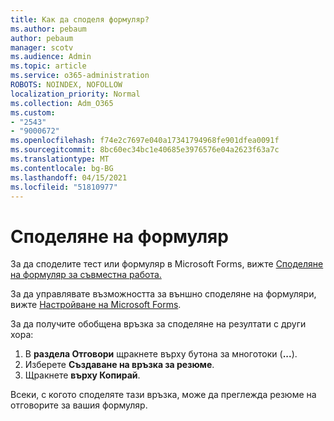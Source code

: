 ```yaml
---
title: Как да споделя формуляр?
ms.author: pebaum
author: pebaum
manager: scotv
ms.audience: Admin
ms.topic: article
ms.service: o365-administration
ROBOTS: NOINDEX, NOFOLLOW
localization_priority: Normal
ms.collection: Adm_O365
ms.custom:
- "2543"
- "9000672"
ms.openlocfilehash: f74e2c7697e040a17341794968fe901dfea0091f
ms.sourcegitcommit: 8bc60ec34bc1e40685e3976576e04a2623f63a7c
ms.translationtype: MT
ms.contentlocale: bg-BG
ms.lasthandoff: 04/15/2021
ms.locfileid: "51810977"
---
```

# <a name="share-a-form"></a>Споделяне на формуляр

За да споделите тест или формуляр в Microsoft Forms, вижте [Споделяне на формуляр за съвместна работа.](https://support.office.com/article/Share-a-form-to-collaborate-d5bb5cf0-8401-4c15-bb8c-8e108cd7e69b)

За да управлявате възможността за външно споделяне на формуляри, вижте [Настройване на Microsoft Forms](https://support.office.com/article/set-up-microsoft-forms-cc52287a-4550-464d-9a1b-457bf9df2240). 

За да получите обобщена връзка за споделяне на резултати с други хора:

1. В **раздела Отговори** щракнете върху бутона за многотоки (**...**).
3. Изберете **Създаване на връзка за резюме**.
4. Щракнете **върху Копирай**.

Всеки, с когото споделяте тази връзка, може да преглежда резюме на отговорите за вашия формуляр.